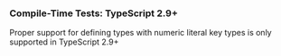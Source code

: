 ### Compile-Time Tests: TypeScript 2.9+

Proper support for defining types with numeric literal key types is only
supported in TypeScript 2.9+
